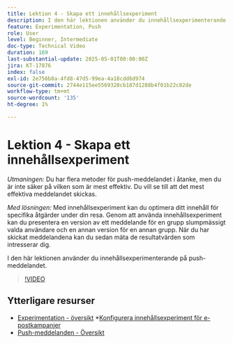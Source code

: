 ```yaml
---
title: Lektion 4 - Skapa ett innehållsexperiment
description: I den här lektionen använder du innehållsexperimenterande på push-meddelandet.
feature: Experimentation, Push
role: User
level: Beginner, Intermediate
doc-type: Technical Video
duration: 169
last-substantial-update: 2025-05-01T00:00:00Z
jira: KT-17876
index: false
exl-id: 2e756b8a-4fd8-47d5-99ea-4a18cdd6d974
source-git-commit: 2744e115ee5569328cb187d1288b4f01b22c82de
workflow-type: tm+mt
source-wordcount: '135'
ht-degree: 1%

---
```


# Lektion 4 - Skapa ett innehållsexperiment

*Utmaningen:* Du har flera metoder för push-meddelandet i åtanke, men du är inte säker på vilken som är mest effektiv. Du vill se till att det mest effektiva meddelandet skickas. 

*Med lösningen:* Med innehållsexperiment kan du optimera ditt innehåll för specifika åtgärder under din resa. Genom att använda innehållsexperiment kan du presentera en version av ett meddelande för en grupp slumpmässigt valda användare och en annan version för en annan grupp. När du har skickat meddelandena kan du sedan mäta de resultatvärden som intresserar dig.

I den här lektionen använder du innehållsexperimenterande på push-meddelandet.

>[!VIDEO](https://video.tv.adobe.com/v/3457924/?learn=on&enablevpops)

## Ytterligare resurser

* [Experimentation - översikt](/help/content-management/experimentation-overview.md)
*[Konfigurera innehållsexperiment för e-postkampanjer](/help/create-campaigns/content-experiments.md)
* [Push-meddelanden - Översikt](/help/channels/push-notifications-overview.md)
